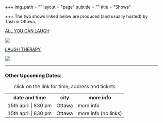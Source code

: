 +++
img_path = ""
layout = "page"
subtitle = ""
title = "Shows"

+++
The two shows linked below are produced (and usually hosted) by Tash in Ottawa.

[ALL YOU CAN LAUGH](https://www.eventbrite.ca/e/all-you-can-laugh-tickets-39145960622 "AYCL")

![](/images/banner_aycl.jpg)

[LAUGH THERAPY](https://www.eventbrite.ca/e/laugh-therapy-tickets-83344871755 "LT")

![](/images/banner.jpg)

***

### Other Upcoming Dates:

<table>

<caption>click on the link for time, address and tickets</caption>

<tr><th>date and time</th> <th>city</th>  
<th>more info</th> </tr>

<tr> <td>15th april | 830 pm</td><td>Ottawa</td>  
<td>more info</td> </tr>

<tr> <td>15th april | 830 pm</td> <td>Ottawa</td>  
<td>more info (no links)</td> </tr>

</table>